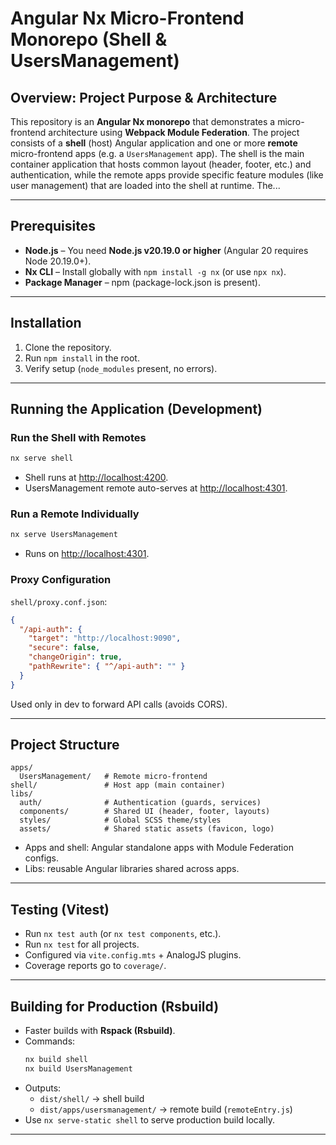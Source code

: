# Angular Nx Micro-Frontend Monorepo (Shell & UsersManagement)

## Overview: Project Purpose & Architecture
This repository is an **Angular Nx monorepo** that demonstrates a micro-frontend architecture using **Webpack Module Federation**. The project consists of a **shell** (host) Angular application and one or more **remote** micro-frontend apps (e.g. a `UsersManagement` app). The shell is the main container application that hosts common layout (header, footer, etc.) and authentication, while the remote apps provide specific feature modules (like user management) that are loaded into the shell at runtime. The...

---

## Prerequisites
- **Node.js** – You need **Node.js v20.19.0 or higher** (Angular 20 requires Node 20.19.0+).  
- **Nx CLI** – Install globally with `npm install -g nx` (or use `npx nx`).  
- **Package Manager** – npm (package-lock.json is present).  

---

## Installation
1. Clone the repository.  
2. Run `npm install` in the root.  
3. Verify setup (`node_modules` present, no errors).  

---

## Running the Application (Development)
### Run the Shell with Remotes
```bash
nx serve shell
```
- Shell runs at [http://localhost:4200](http://localhost:4200).  
- UsersManagement remote auto-serves at [http://localhost:4301](http://localhost:4301).  

### Run a Remote Individually
```bash
nx serve UsersManagement
```
- Runs on [http://localhost:4301](http://localhost:4301).  

### Proxy Configuration
`shell/proxy.conf.json`:
```json
{
  "/api-auth": {
    "target": "http://localhost:9090",
    "secure": false,
    "changeOrigin": true,
    "pathRewrite": { "^/api-auth": "" }
  }
}
```
Used only in dev to forward API calls (avoids CORS).  

---

## Project Structure
```
apps/
  UsersManagement/   # Remote micro-frontend
shell/               # Host app (main container)
libs/
  auth/              # Authentication (guards, services)
  components/        # Shared UI (header, footer, layouts)
  styles/            # Global SCSS theme/styles
  assets/            # Shared static assets (favicon, logo)
```

- Apps and shell: Angular standalone apps with Module Federation configs.  
- Libs: reusable Angular libraries shared across apps.  

---

## Testing (Vitest)
- Run `nx test auth` (or `nx test components`, etc.).  
- Run `nx test` for all projects.  
- Configured via `vite.config.mts` + AnalogJS plugins.  
- Coverage reports go to `coverage/`.  

---

## Building for Production (Rsbuild)
- Faster builds with **Rspack (Rsbuild)**.  
- Commands:
  ```bash
  nx build shell
  nx build UsersManagement
  ```
- Outputs:
  - `dist/shell/` → shell build  
  - `dist/apps/usersmanagement/` → remote build (`remoteEntry.js`)  
- Use `nx serve-static shell` to serve production build locally.  

---